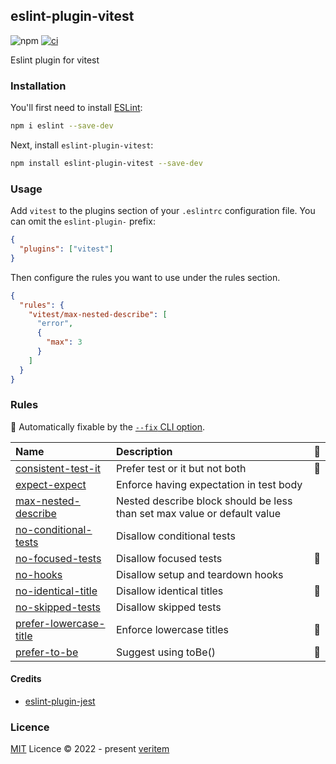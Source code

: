 ## eslint-plugin-vitest

![npm](https://img.shields.io/npm/v/eslint-plugin-vitest)
[![ci](https://github.com/veritem/eslint-plugin-vitest/actions/workflows/ci.yml/badge.svg?branch=main)](https://github.com/veritem/eslint-plugin-vitest/actions/workflows/ci.yml)

Eslint plugin for vitest

### Installation

You'll first need to install [ESLint](https://eslint.org/):

```sh
npm i eslint --save-dev
```

Next, install `eslint-plugin-vitest`:

```sh
npm install eslint-plugin-vitest --save-dev
```

### Usage

Add `vitest` to the plugins section of your `.eslintrc` configuration file. You can omit the `eslint-plugin-` prefix:

```json
{
  "plugins": ["vitest"]
}
```

Then configure the rules you want to use under the rules section.

```json
{
  "rules": {
    "vitest/max-nested-describe": [
      "error",
      {
        "max": 3
      }
    ]
  }
}
```

### Rules

<!-- begin auto-generated rules list -->

🔧 Automatically fixable by the [`--fix` CLI option](https://eslint.org/docs/user-guide/command-line-interface#--fix).

| Name                                                           | Description                                                              | 🔧 |
| :------------------------------------------------------------- | :----------------------------------------------------------------------- | :- |
| [consistent-test-it](docs/rules/consistent-test-it.md)         | Prefer test or it but not both                                           | 🔧 |
| [expect-expect](docs/rules/expect-expect.md)                   | Enforce having expectation in test body                                  |    |
| [max-nested-describe](docs/rules/max-nested-describe.md)       | Nested describe block should be less than set max value or default value |    |
| [no-conditional-tests](docs/rules/no-conditional-tests.md)     | Disallow conditional tests                                               |    |
| [no-focused-tests](docs/rules/no-focused-tests.md)             | Disallow focused tests                                                   | 🔧 |
| [no-hooks](docs/rules/no-hooks.md)                             | Disallow setup and teardown hooks                                        |    |
| [no-identical-title](docs/rules/no-identical-title.md)         | Disallow identical titles                                                | 🔧 |
| [no-skipped-tests](docs/rules/no-skipped-tests.md)             | Disallow skipped tests                                                   |    |
| [prefer-lowercase-title](docs/rules/prefer-lowercase-title.md) | Enforce lowercase titles                                                 | 🔧 |
| [prefer-to-be](docs/rules/prefer-to-be.md)                     | Suggest using toBe()                                                     | 🔧 |

<!-- end auto-generated rules list -->

#### Credits

- [eslint-plugin-jest](https://github.com/jest-community/eslint-plugin-jest)

### Licence

[MIT](https://github.com/veritem/eslint-plugin-vitest/blob/main/LICENSE) Licence &copy; 2022 - present [veritem](https://github.com/veritem)

